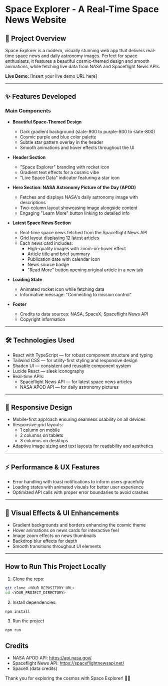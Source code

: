 # Space Explorer - A Real-Time Space News Website

## 🚀 Project Overview

Space Explorer is a modern, visually stunning web app that delivers real-time space news and daily astronomy images. Perfect for space enthusiasts, it features a beautiful cosmic-themed design and smooth animations, while fetching live data from NASA and Spaceflight News APIs.

**Live Demo:** [Insert your live demo URL here]

---

## ✨ Features Developed

### Main Components

- **Beautiful Space-Themed Design**
  - Dark gradient background (slate-900 to purple-900 to slate-800)
  - Cosmic purple and blue color palette
  - Subtle star pattern overlay in the header
  - Smooth animations and hover effects throughout the UI

- **Header Section**
  - "Space Explorer" branding with rocket icon
  - Gradient text effects for a cosmic vibe
  - "Live Space Data" indicator featuring a star icon

- **Hero Section: NASA Astronomy Picture of the Day (APOD)**
  - Fetches and displays NASA's daily astronomy image with descriptions
  - Two-column layout showcasing image alongside content
  - Engaging "Learn More" button linking to detailed info

- **Latest Space News Section**
  - Real-time space news fetched from the Spaceflight News API
  - Grid layout displaying 12 latest articles
  - Each news card includes:
    - High-quality images with zoom-on-hover effect
    - Article title and brief summary
    - Publication date with calendar icon
    - News source badge
    - "Read More" button opening original article in a new tab

- **Loading State**
  - Animated rocket icon while fetching data
  - Informative message: "Connecting to mission control"

- **Footer**
  - Credits to data sources: NASA, SpaceX, Spaceflight News API
  - Copyright information

---

## 🛠️ Technologies Used

- React with TypeScript — for robust component structure and typing
- Tailwind CSS — for utility-first styling and responsive design
- Shadcn UI — consistent and reusable component system
- Lucide React — sleek iconography
- Real-time APIs:
  - Spaceflight News API — for latest space news articles
  - NASA APOD API — for daily astronomy pictures

---

## 📱 Responsive Design

- Mobile-first approach ensuring seamless usability on all devices
- Responsive grid layouts:
  - 1 column on mobile
  - 2 columns on tablets
  - 3 columns on desktops
- Adaptive image sizing and text layouts for readability and aesthetics

---

## ⚡ Performance & UX Features

- Error handling with toast notifications to inform users gracefully
- Loading states with animated visuals for better user experience
- Optimized API calls with proper error boundaries to avoid crashes

---

## 🎨 Visual Effects & UI Enhancements

- Gradient backgrounds and borders enhancing the cosmic theme
- Hover animations on news cards for interactive feel
- Image zoom effects on news thumbnails
- Backdrop blur effects for depth
- Smooth transitions throughout UI elements

---

## How to Run This Project Locally

1. Clone the repo:

```bash
git clone <YOUR_REPOSITORY_URL>
cd <YOUR_PROJECT_DIRECTORY>
```
2. Install dependencies:

```bash
npm install
```
3. Run the project
```bash
npm run
```
## Credits

- NASA APOD API: https://api.nasa.gov/
- Spaceflight News API: https://spaceflightnewsapi.net/
- SpaceX (data credits)

Thank you for exploring the cosmos with Space Explorer! 🌌🚀
